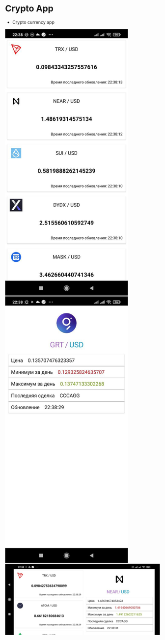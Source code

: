 # Crypto App

- Crypto currency app

<img src = "assets/screenshot_1.jpg" width = "400">
<img src = "assets/screenshot_2.jpg" width = "400">
<img src = "assets/screenshot_3.jpg" width = "800">
